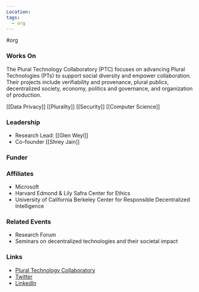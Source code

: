 ```yaml
---
Location: 
tags:
  - org
---
```

#org

### Works On
The Plural Technology Collaboratory (PTC) focuses on advancing Plural Technologies (PTs) to support social diversity and empower collaboration. Their projects include verifiability and provenance, plural publics, decentralized society, economy, politics and governance, and organization of production.

[[Data Privacy]]
[[Plurality]]
[[Security]]
[[Computer Science]]

### Leadership
- Research Lead: [[Glen Weyl]]
- Co-founder [[Shrey Jain]]

### Funder

### Affiliates
- Microsoft
- Harvard Edmond & Lily Safra Center for Ethics
- University of California Berkeley Center for Responsible Decentralized Intelligence

### Related Events
- Research Forum
- Seminars on decentralized technologies and their societal impact

### Links
- [Plural Technology Collaboratory](https://www.microsoft.com/en-us/research/group/plural-technology-collaboratory/)
- [Twitter](https://twitter.com/MSFTResearch)
- [LinkedIn](https://www.linkedin.com/company/microsoft-research/)
